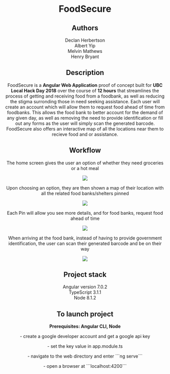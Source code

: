 <h1 align="center">FoodSecure</h1>

<h2 align="center">Authors</h2>
<p align="center">
Declan Herbertson<br> Albert Yip<br> Melvin Mathews<br> Henry Bryant
<h2 align="center">Description</h2>
<p align="center">
FoodSecure is a <b>Angular Web Application</b> proof of concept built for <b>UBC Local Hack Day 2018</b> over the course of <b>12 hours</b> that streamlines the process of getting and receiving food from a foodbank, as well as reducing the stigma surronding those in need seeking assistance. Each user will create an account which will allow them to request food ahead of time from foodbanks. This allows the food bank to better account for the demand of any given day, as well as removing the need to provide identification or fill out any forms as the user will simply scan the generated barcode. FoodSecure also offers an interactive map of all the locations near them to recieve food and or assistance.
</p>
<h2 align="center">Workflow</h2>
<p align="center">
The home screen gives the user an option of whether they need groceries or a hot meal
</p>
<p align="center">
<img src="https://raw.githubusercontent.com/CambieStreetAnalytica/foodsecure/master/screenshots/home.PNG">
</p>
<p align="center">
Upon choosing an option, they are then shown a map of their location with all the related food banks/shelters pinned
</p>
<p align="center">
<img src="https://raw.githubusercontent.com/CambieStreetAnalytica/foodsecure/master/screenshots/map.PNG">
</p>
<p align="center">
Each Pin will allow you see more details, and for food banks, request food ahead of time
</p>
<p align="center">
<img src="https://raw.githubusercontent.com/CambieStreetAnalytica/foodsecure/master/screenshots/details.PNG">
</p>
<p align="center">
When arriving at the food bank, instead of having to provide government identification, the user can scan their generated barcode and be on their way
</p>
<p align="center">
<img src="https://raw.githubusercontent.com/CambieStreetAnalytica/foodsecure/master/screenshots/authorize.PNG">
</p>


<h2 align="center">Project stack</h2>
<p align="center">
Angular version 7.0.2 <br>
TypeScript 3.1.1 <br>
Node 8.1.2 <br>
</p>

 
<h2 align="center">To launch project</h2>
<p align="center">
<b>Prerequisites: Angular CLI, Node</b>
</p>
<p align="center">
- create a google developer account and get a google api key
</p>
<p align="center">
- set the key value in app.module.ts
</p>
<p align="center">
- navigate to the web directory and enter  ```ng serve```
</p>
<p align="center">
- open a browser at ```localhost:4200```
</p>




